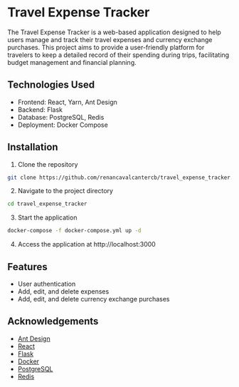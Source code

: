 # Travel Expense Tracker

The Travel Expense Tracker is a web-based application designed to help users manage and track their travel expenses and currency exchange purchases. This project aims to provide a user-friendly platform for travelers to keep a detailed record of their spending during trips, facilitating budget management and financial planning.

## Technologies Used
- Frontend: React, Yarn, Ant Design
- Backend: Flask
- Database: PostgreSQL, Redis
- Deployment: Docker Compose

## Installation
1. Clone the repository
```bash
git clone https://github.com/renancavalcantercb/travel_expense_tracker.git
```
2. Navigate to the project directory
```bash
cd travel_expense_tracker
```
3. Start the application
```bash
docker-compose -f docker-compose.yml up -d
```
4. Access the application at http://localhost:3000

## Features
- User authentication
- Add, edit, and delete expenses
- Add, edit, and delete currency exchange purchases

## Acknowledgements
- [Ant Design](https://ant.design/)
- [React](https://reactjs.org/)
- [Flask](https://flask.palletsprojects.com/)
- [Docker](https://www.docker.com/)
- [PostgreSQL](https://www.postgresql.org/)
- [Redis](https://redis.io/)


